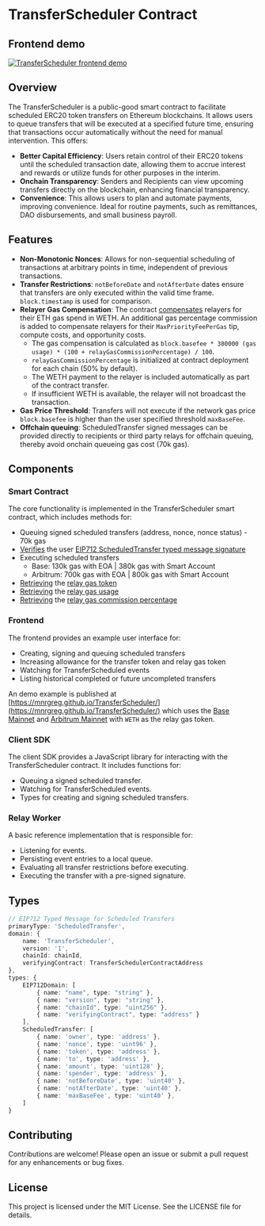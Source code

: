 # TransferScheduler Contract

## Frontend demo
[![TransferScheduler frontend demo](https://img.youtube.com/vi/DPMkH1oqtj0/0.jpg)](https://youtu.be/DPMkH1oqtj0)

## Overview
The TransferScheduler is a public-good smart contract to facilitate scheduled ERC20 token transfers on Ethereum blockchains. It allows users to queue transfers that will be executed at a specified future time, ensuring that transactions occur automatically without the need for manual intervention. This offers:

- **Better Capital Efficiency**: Users retain control of their ERC20 tokens until the scheduled transaction date, allowing them to accrue interest and rewards or utilize funds for other purposes in the interim.
- **Onchain Transparency**: Senders and Recipients can view upcoming transfers directly on the blockchain, enhancing financial transparency.
- **Convenience**: This allows users to plan and automate payments, improving convenience. Ideal for routine payments, such as remittances, DAO disbursements, and small business payroll.

## Features
- **Non-Monotonic Nonces**: Allows for non-sequential scheduling of transactions at arbitrary points in time, independent of previous transactions.
- **Transfer Restrictions**: `notBeforeDate` and `notAfterDate` dates ensure that transfers are only executed within the valid time frame. `block.timestamp` is used for comparison.
- **Relayer Gas Compensation**: The contract [compensates](./contracts/src/TransferSchedulerV1.sol#L206-L210) relayers for their ETH gas spend in WETH. An additional gas percentage commission is added to compensate relayers for their `MaxPriorityFeePerGas` tip, compute costs, and opportunity costs.
  - The gas compensation is calculated as `block.basefee * 380000 (gas usage) * (100 + relayGasCommissionPercentage) / 100`.
  - `relayGasCommissionPercentage` is initialized at contract deployment for each chain (50% by default).
  - The WETH payment to the relayer is included automatically as part of the contract transfer.
  - If insufficient WETH is available, the relayer will not broadcast the transaction.
- **Gas Price Threshold**: Transfers will not execute if the network gas price `block.basefee` is higher than the user specified threshold `maxBaseFee`.
- **Offchain queuing**: ScheduledTransfer signed messages can be provided directly to recipients or third party relays for offchain queuing, thereby avoid onchain queueing gas cost (70k gas).

## Components
### Smart Contract
The core functionality is implemented in the TransferScheduler smart contract, which includes methods for:
- Queuing signed scheduled transfers (address, nonce, nonce status) - 70k gas
- [Verifies](./contracts/src/TransferSchedulerV1.sol#L198) the user [EIP712 ScheduledTransfer typed message signature](./client-sdk/src/web3.ts#L11-L37)
- Executing scheduled transfers
    - Base: 130k gas with EOA | 380k gas with Smart Account
    - Arbitrum: 700k gas with EOA | 800k gas with Smart Account
- [Retrieving](./contracts/src/TransferSchedulerV1.sol#L146) the [relay gas token](./contracts/src/TransferSchedulerV1.sol#L32)
- [Retrieving](./contracts/src/TransferSchedulerV1.sol#L136) the [relay gas usage](./contracts/src/TransferSchedulerV1.sol#L32)
- [Retrieving](./contracts/src/TransferSchedulerV1.sol#L141) the [relay gas commission percentage](./contracts/src/TransferSchedulerV1.sol#L32)

### Frontend
The frontend provides an example user interface for:
- Creating, signing and queuing scheduled transfers
- Increasing allowance for the transfer token and relay gas token
- Watching for TransferScheduled events
- Listing historical completed or future uncompleted transfers

An demo example is published at [https://mnrgreg.github.io/TransferScheduler/](https://mnrgreg.github.io/TransferScheduler/) which uses the [Base Mainnet](https://basescan.org/address/0x40f4554f64719c1e0bdb1246c8fe444e38f57678#writeContract) and [Arbitrum Mainnet](https://arbiscan.io/address/0x40f4554f64719c1e0bdb1246c8fe444e38f57678#writeContract) with `WETH` as the relay gas token.

### Client SDK
The client SDK provides a JavaScript library for interacting with the TransferScheduler contract. It includes functions for:
- Queuing a signed scheduled transfer.
- Watching for TransferScheduled events.
- Types for creating and signing scheduled transfers.

### Relay Worker
A basic reference implementation that is responsible for:
- Listening for events.
- Persisting event entries to a local queue.
- Evaluating all transfer restrictions before executing.
- Executing the transfer with a pre-signed signature.


## Types
```typescript
// EIP712 Typed Message for Scheduled Transfers
primaryType: 'ScheduledTransfer',
domain: {
    name: 'TransferScheduler',
    version: '1',
    chainId: chainId,
    verifyingContract: TransferSchedulerContractAddress
},
types: {
    EIP712Domain: [
        { name: "name", type: "string" },
        { name: "version", type: "string" },
        { name: "chainId", type: "uint256" },
        { name: "verifyingContract", type: "address" }
    ],
    ScheduledTransfer: [
        { name: 'owner', type: 'address' },
        { name: 'nonce', type: 'uint96' },
        { name: 'token', type: 'address' },
        { name: 'to', type: 'address' },
        { name: 'amount', type: 'uint128' },
        { name: 'spender', type: 'address' },
        { name: 'notBeforeDate', type: 'uint40' },
        { name: 'notAfterDate', type: 'uint40' },
        { name: 'maxBaseFee', type: 'uint40' },
    ]
}
```

<!-- 
## Usage
### Running the Relay Worker
To start the relay worker, run:
```bash
cd relay
RPC_URL=ws://localhost:8545 PRIVATE_KEY=<your-private-key> ts-node relay-worker.ts
```
-->

## Contributing
Contributions are welcome! Please open an issue or submit a pull request for any enhancements or bug fixes.

## License
This project is licensed under the MIT License. See the LICENSE file for details.
